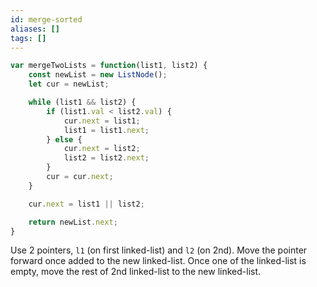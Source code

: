 ```yaml
---
id: merge-sorted
aliases: []
tags: []
---
```


```js
var mergeTwoLists = function(list1, list2) {
    const newList = new ListNode();
    let cur = newList;

    while (list1 && list2) {
        if (list1.val < list2.val) {
            cur.next = list1;
            list1 = list1.next;
        } else {
            cur.next = list2;
            list2 = list2.next;
        }
        cur = cur.next;
    }

    cur.next = list1 || list2;

    return newList.next;
}
```

Use 2 pointers, `l1` (on first linked-list) and `l2` (on 2nd).
Move the pointer forward once added to the new linked-list.
Once one of the linked-list is empty, move the rest of 2nd linked-list to the new linked-list.
